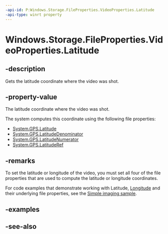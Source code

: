 ```yaml
---
-api-id: P:Windows.Storage.FileProperties.VideoProperties.Latitude
-api-type: winrt property
---
```


<!-- Property syntax
public Windows.Foundation.IReference<double> Latitude { get; }
-->

# Windows.Storage.FileProperties.VideoProperties.Latitude

## -description
Gets the latitude coordinate where the video was shot.

## -property-value
The latitude coordinate where the video was shot.


The system computes this coordinate using the following file properties:

+ [System.GPS.Latitude](https://docs.microsoft.com/windows/desktop/properties/props-system-gps-latitude)
+ [System.GPS.LatitudeDenominator](https://docs.microsoft.com/windows/desktop/properties/props-system-gps-latitudedenominator)
+ [System.GPS.LatitudeNumerator](https://docs.microsoft.com/windows/desktop/properties/props-system-gps-latitudenumerator)
+ [System.GPS.LatitudeRef](https://docs.microsoft.com/windows/desktop/properties/props-system-gps-latituderef)


## -remarks
To set the latitude or longitude of the video, you must set all four of the file properties that are used to compute the latitude or longitude coordinates.

For code examples that demonstrate working with Latitude, [Longitude](videoproperties_longitude.md) and their underlying file properties, see the [Simple imaging sample](https://github.com/microsoft/Windows-universal-samples/blob/master/Samples/SimpleImaging/README.md).

## -examples

## -see-also
